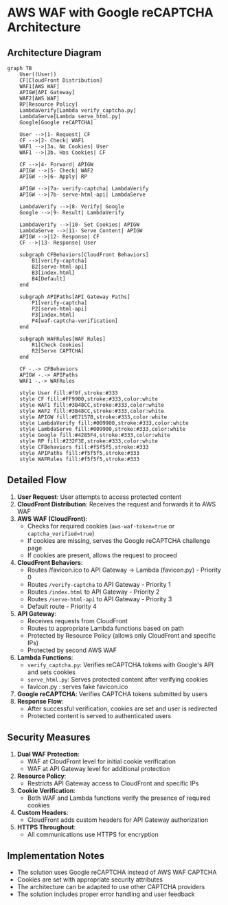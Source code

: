 # AWS WAF with Google reCAPTCHA Architecture

## Architecture Diagram

```mermaid
graph TB
    User((User))
    CF[CloudFront Distribution]
    WAF1[AWS WAF]
    APIGW[API Gateway]
    WAF2[AWS WAF]
    RP[Resource Policy]
    LambdaVerify[Lambda verify_captcha.py]
    LambdaServe[Lambda serve_html.py]
    Google[Google reCAPTCHA]
    
    User -->|1- Request| CF
    CF -->|2- Check| WAF1
    WAF1 -->|3a. No Cookies| User
    WAF1 -->|3b. Has Cookies| CF
    
    CF -->|4- Forward| APIGW
    APIGW -->|5- Check| WAF2
    APIGW -->|6- Apply| RP
    
    APIGW -->|7a- verify-captcha| LambdaVerify
    APIGW -->|7b- serve-html-api| LambdaServe
    
    LambdaVerify -->|8- Verify| Google
    Google -->|9- Result| LambdaVerify
    
    LambdaVerify -->|10- Set Cookies| APIGW
    LambdaServe -->|11- Serve Content| APIGW
    APIGW -->|12- Response| CF
    CF -->|13- Response| User
    
    subgraph CFBehaviors[CloudFront Behaviors]
        B1[verify-captcha]
        B2[serve-html-api]
        B3[index.html]
        B4[Default]
    end
    
    subgraph APIPaths[API Gateway Paths]
        P1[verify-captcha]
        P2[serve-html-api]
        P3[index.html]
        P4[waf-captcha-verification]
    end
    
    subgraph WAFRules[WAF Rules]
        R1[Check Cookies]
        R2[Serve CAPTCHA]
    end
    
    CF -.-> CFBehaviors
    APIGW -.-> APIPaths
    WAF1 -.-> WAFRules
    
    style User fill:#f9f,stroke:#333
    style CF fill:#FF9900,stroke:#333,color:white
    style WAF1 fill:#3B48CC,stroke:#333,color:white
    style WAF2 fill:#3B48CC,stroke:#333,color:white
    style APIGW fill:#E7157B,stroke:#333,color:white
    style LambdaVerify fill:#009900,stroke:#333,color:white
    style LambdaServe fill:#009900,stroke:#333,color:white
    style Google fill:#4285F4,stroke:#333,color:white
    style RP fill:#232F3E,stroke:#333,color:white
    style CFBehaviors fill:#f5f5f5,stroke:#333
    style APIPaths fill:#f5f5f5,stroke:#333
    style WAFRules fill:#f5f5f5,stroke:#333
```




## Detailed Flow

1. **User Request**: User attempts to access protected content
2. **CloudFront Distribution**: Receives the request and forwards it to AWS WAF
3. **AWS WAF (CloudFront)**: 
   - Checks for required cookies (`aws-waf-token=true` or `captcha_verified=true`)
   - If cookies are missing, serves the Google reCAPTCHA challenge page
   - If cookies are present, allows the request to proceed
4. **CloudFront Behaviors**:
   - Routes /favicon.ico to API Gateway -> Lambda (favicon.py) - Priority 0
   - Routes `/verify-captcha` to API Gateway - Priority 1
   - Routes `/index.html` to API Gateway - Priority 2
   - Routes `/serve-html-api` to API Gateway - Priority 3
   - Default route - Priority 4
6. **API Gateway**:
   - Receives requests from CloudFront
   - Routes to appropriate Lambda functions based on path
   - Protected by Resource Policy (allows only CloudFront and specific IPs)
   - Protected by second AWS WAF
7. **Lambda Functions**:
   - `verify_captcha.py`: Verifies reCAPTCHA tokens with Google's API and sets cookies
   - `serve_html.py`: Serves protected content after verifying cookies
   - favicon.py : serves fake favicon.ico
8. **Google reCAPTCHA**: Verifies CAPTCHA tokens submitted by users
9. **Response Flow**:
   - After successful verification, cookies are set and user is redirected
   - Protected content is served to authenticated users

## Security Measures

1. **Dual WAF Protection**:
   - WAF at CloudFront level for initial cookie verification
   - WAF at API Gateway level for additional protection
2. **Resource Policy**:
   - Restricts API Gateway access to CloudFront and specific IPs
3. **Cookie Verification**:
   - Both WAF and Lambda functions verify the presence of required cookies
4. **Custom Headers**:
   - CloudFront adds custom headers for API Gateway authorization
5. **HTTPS Throughout**:
   - All communications use HTTPS for encryption

## Implementation Notes

- The solution uses Google reCAPTCHA instead of AWS WAF CAPTCHA
- Cookies are set with appropriate security attributes
- The architecture can be adapted to use other CAPTCHA providers
- The solution includes proper error handling and user feedback
